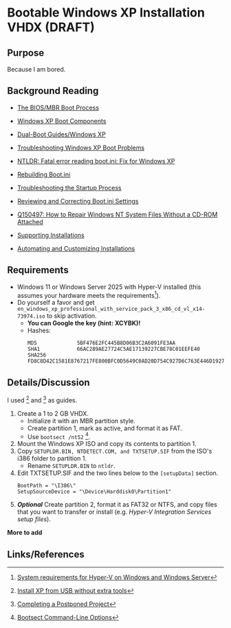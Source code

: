 # Bootable Windows XP Installation VHDX (DRAFT)

## Purpose
Because I am bored.


## Background Reading
+ [The BIOS/MBR Boot Process](https://neosmart.net/wiki/mbr-boot-process/)
+ [Windows XP Boot Components](https://neosmart.net/wiki/windows-xp-boot-process/)
+ [Dual-Boot Guides/Windows XP](https://neosmart.net/wiki/easybcd/dual-boot/windows-xp/)
+ [Troubleshooting Windows XP Boot Problems](https://neosmart.net/wiki/xp-boot-problems/)
+ [NTLDR: Fatal error reading boot.ini: Fix for Windows XP](https://neosmart.net/wiki/ntldr-fatal-error-boot/)
+ [Rebuilding Boot.ini](https://neosmart.net/wiki/rebuilding-boot-ini-file/)

+ [Troubleshooting the Startup Process](https://learn.microsoft.com/en-us/previous-versions/windows/it-pro/windows-xp/bb457123(v=technet.10))
+ [Reviewing and Correcting Boot.ini Settings](https://learn.microsoft.com/en-us/previous-versions/windows/it-pro/windows-xp/bb457123(v=technet.10)#reviewing-and-correcting-bootini-settings)
+ [Q150497: How to Repair Windows NT System Files Without a CD-ROM Attached](https://jeffpar.github.io/kbarchive/kb/150/Q150497/)
+ [Supporting Installations](https://learn.microsoft.com/en-us/previous-versions/windows/it-pro/windows-xp/bb457102(v=technet.10))
+ [Automating and Customizing Installations](https://learn.microsoft.com/en-us/previous-versions/windows/it-pro/windows-xp/bb457100(v=technet.10))


## Requirements
+ Windows 11 or Windows Server 2025 with Hyper-V installed (this assumes your hardware meets the requirements[^1]).
+ Do yourself a favor and get `en_windows_xp_professional_with_service_pack_3_x86_cd_vl_x14-73974.iso` to skip activation.
  + **You can Google the key (hint: XCYBK)!**
  + Hashes:
    ```
    MD5             5BF476E2FC445B8D06B3C2A6091FE3AA
    SHA1            66AC289AE27724C5AE17139227CBE78C01EEFE40
    SHA256          FD8C8D42C1581E8767217FE800BFC0D5649C0AD20D754C927D6C763E446D1927
    ```

## Details/Discussion
I used [^2] and [^3] as guides.

1. Create a 1 to 2 GB VHDX.
    - Initialize it with an MBR partition style.
    - Create partition 1, mark as active, and format it as FAT.
    - Use `bootsect /nt52` [^4].
2. Mount the Windows XP ISO and copy its contents to partition 1.
3. Copy `SETUPLDR.BIN, NTDETECT.COM, and TXTSETUP.SIF` from the ISO's i386 folder to partition 1.
    - Rename `SETUPLDR.BIN` to `ntldr`.
4. Edit TXTSETUP.SIF and the two lines below to the `[setupData]` section.
    ```
    BootPath = "\I386\"
    SetupSourceDevice = "\Device\Harddisk0\Partition1"
    ```
5. ***Optional*** Create partition 2, format it as FAT32 or NTFS, and copy files that you want to transfer or install (e.g. *Hyper-V Integration Services setup files*).

**More to add**

## Links/References
[^1]: [System requirements for Hyper-V on Windows and Windows Server](https://learn.microsoft.com/en-us/windows-server/virtualization/hyper-v/host-hardware-requirements)
[^2]: [Install XP from USB without extra tools](https://msfn.org/board/topic/151992-install-xp-from-usb-without-extra-tools/)
[^3]: [Completing a Postponed Project](https://www.losingoneself.com/blog/completing-a-postponed-project/)
[^4]: [Bootsect Command-Line Options](https://learn.microsoft.com/en-us/windows-hardware/manufacture/desktop/bootsect-command-line-options?view=windows-11)
